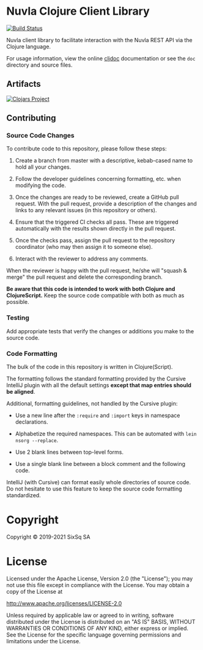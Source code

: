 # Nuvla Clojure Client Library

[![Build Status](https://travis-ci.com/nuvla/clojure-library.svg?branch=master)](https://travis-ci.com/nuvla/clojure-library)

Nuvla client library to facilitate interaction with the Nuvla REST API
via the Clojure language.

For usage information, view the online
[cljdoc](https://cljdoc.org/d/sixsq.nuvla/api) documentation or see
the `doc` directory and source files.

## Artifacts

[![Clojars Project](https://img.shields.io/clojars/v/sixsq.nuvla/api.svg)](https://clojars.org/sixsq.nuvla/api) 

## Contributing

### Source Code Changes

To contribute code to this repository, please follow these steps:

 1. Create a branch from master with a descriptive, kebab-cased name
    to hold all your changes.

 2. Follow the developer guidelines concerning formatting, etc. when
    modifying the code.
   
 3. Once the changes are ready to be reviewed, create a GitHub pull
    request.  With the pull request, provide a description of the
    changes and links to any relevant issues (in this repository or
    others). 
   
 4. Ensure that the triggered CI checks all pass.  These are triggered
    automatically with the results shown directly in the pull request.

 5. Once the checks pass, assign the pull request to the repository
    coordinator (who may then assign it to someone else).

 6. Interact with the reviewer to address any comments.

When the reviewer is happy with the pull request, he/she will "squash
& merge" the pull request and delete the corresponding branch.

**Be aware that this code is intended to work with both Clojure and
ClojureScript.** Keep the source code compatible with both as much as
possible. 

### Testing

Add appropriate tests that verify the changes or additions you make to
the source code.

### Code Formatting

The bulk of the code in this repository is written in Clojure(Script).

The formatting follows the standard formatting provided by the Cursive
IntelliJ plugin with all the default settings **except that map
entries should be aligned**.

Additional, formatting guidelines, not handled by the Cursive plugin:

 - Use a new line after the `:require` and `:import` keys in namespace
   declarations.

 - Alphabetize the required namespaces.  This can be automated with
   `lein nsorg --replace`.

 - Use 2 blank lines between top-level forms.

 - Use a single blank line between a block comment and the following
   code.

IntelliJ (with Cursive) can format easily whole directories of source
code.  Do not hesitate to use this feature to keep the source code
formatting standardized.

# Copyright

Copyright &copy; 2019-2021 SixSq SA

# License

Licensed under the Apache License, Version 2.0 (the "License"); you
may not use this file except in compliance with the License.  You may
obtain a copy of the License at

http://www.apache.org/licenses/LICENSE-2.0

Unless required by applicable law or agreed to in writing, software
distributed under the License is distributed on an "AS IS" BASIS,
WITHOUT WARRANTIES OR CONDITIONS OF ANY KIND, either express or
implied.  See the License for the specific language governing
permissions and limitations under the License.
